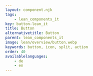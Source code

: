 ```yaml
---
layout: component.njk
tags: 
    - lean_components_it
key: button-lean_it
title: Button
alternativetitle: Button
parent: lean_components_it
image: lean/overview/button.webp
keywords: button, icon, split, action
order: 40
availablelanguages: 
    - de
    - en
---
```

